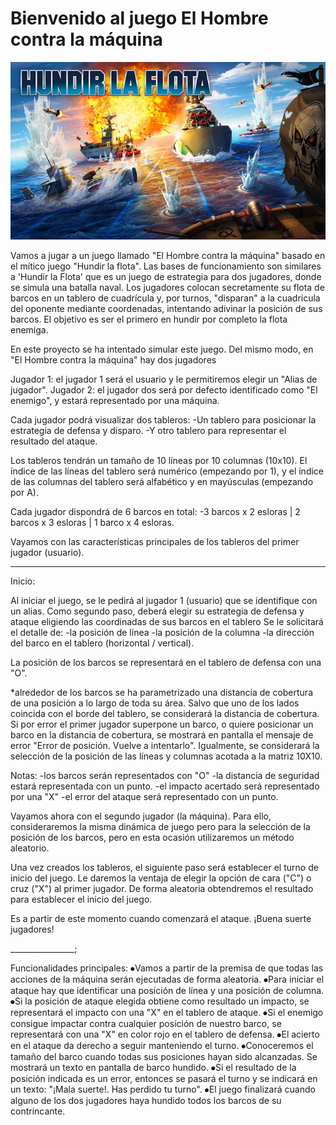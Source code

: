 
# Bienvenido al juego El Hombre contra la máquina

![Diagrama](./img/hundir-la-flota-juego-de-mesa.jpg)

Vamos a jugar a un juego llamado "El Hombre contra la máquina" basado en el mítico juego "Hundir la flota".
Las bases de funcionamiento son similares a 'Hundir la Flota' que es un juego de estrategia para dos jugadores,
donde se simula una batalla naval. Los jugadores colocan secretamente su flota de barcos en un tablero de cuadrícula y,
por turnos, "disparan" a la cuadrícula del oponente mediante coordenadas, intentando adivinar la posición de sus barcos.
El objetivo es ser el primero en hundir por completo la flota enemiga.

En este proyecto se ha intentado simular este juego.
Del mismo modo, en "El Hombre contra la máquina" hay dos jugadores

Jugador 1: el jugador 1 será el usuario y le permitiremos elegir un "Alias de jugador".
Jugador 2: el jugador dos será por defecto identificado como "El enemigo", y estará representado por una máquina.

Cada jugador podrá visualizar dos tableros:
-Un tablero para posicionar la estrategia de defensa y disparo.
-Y otro tablero para representar el resultado del ataque.

Los tableros tendrán un tamaño de 10 líneas por 10 columnas (10x10). El índice de las líneas del tablero será numérico (empezando por 1), y el índice de las columnas del tablero será alfabético y en mayúsculas (empezando por A).

Cada jugador dispondrá de 6 barcos en total:
-3 barcos x 2 esloras | 2 barcos x 3 esloras | 1 barco x 4 esloras.

Vayamos con las características principales de los tableros del primer jugador (usuario).

________________

Inicio:

Al iniciar el juego, se le pedirá al jugador 1 (usuario) que se identifique con un alias.
Como segundo paso, deberá elegir su estrategia de defensa y ataque eligiendo las coordinadas de sus barcos en el tablero
Se le solicitará el detalle de:
-la posición de línea
-la posición de la columna
-la dirección del barco en el tablero (horizontal / vertical).

La posición de los barcos se representará en el tablero de defensa con una "O".

*alrededor de los barcos se ha parametrizado una distancia de cobertura de una posición a lo largo de toda su área. Salvo que uno de los lados coincida con el borde del tablero, se considerará la distancia de cobertura. Si por error el primer jugador superpone un barco, o quiere posicionar un barco en la distancia de cobertura, se mostrará en pantalla el mensaje de error "Error de posición. Vuelve a intentarlo". Igualmente, se considerará la selección de la posición de las líneas y columnas acotada a la matriz 10X10.

Notas:
-los barcos serán representados con "O"
-la distancia de seguridad estará representada con un punto.
-el impacto acertado será representado por una "X"
-el error del ataque será representado con un punto.

Vayamos ahora con el segundo jugador (la máquina).
Para ello, consideraremos la misma dinámica de juego pero para la selección de la posición de los barcos, pero en esta ocasión utilizaremos un método aleatorio.

Una vez creados los tableros, el siguiente paso será establecer el turno de inicio del juego. Le daremos la ventaja de elegir la opción de cara ("C") o cruz ("X") al primer jugador.
De forma aleatoria obtendremos el resultado para establecer el inicio del juego.

Es a partir de este momento cuando comenzará el ataque.
¡Buena suerte jugadores!

________________;

Funcionalidades principales:
⦁Vamos a partir de la premisa de que todas las acciones de la máquina serán ejecutadas de forma aleatoria.
⦁Para iniciar el ataque hay que identificar una posición de línea y una posición de columna.
⦁Si la posición de ataque elegida obtiene como resultado un impacto, se representará el impacto con una "X" en el tablero de ataque.
⦁Si el enemigo consigue impactar contra cualquier posición de nuestro barco, se representará con una "X" en color rojo en el tablero de defensa.
⦁El acierto en el ataque da derecho a seguir manteniendo el turno.
⦁Conoceremos el tamaño del barco cuando todas sus posiciones hayan sido alcanzadas. Se mostrará un texto en pantalla de barco hundido.
⦁Si el resultado de la posición indicada es un error, entonces se pasará el turno y se indicará en un texto: "¡Mala suerte!. Has perdido tu turno".
⦁El juego finalizará cuando alguno de los dos jugadores haya hundido todos los barcos de su contrincante.
